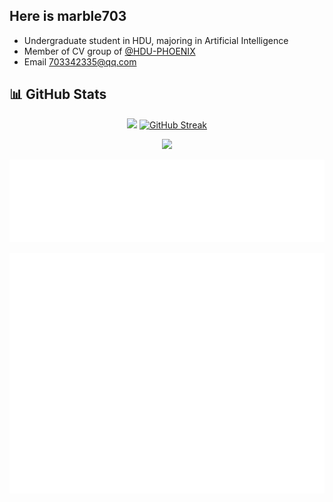 ## Here is marble703

- Undergraduate student in HDU, majoring in Artificial Intelligence
- Member of CV group of [@HDU-PHOENIX](https://github.com/HDU-PHOENIX)
- Email 703342335@qq.com

## 📊 GitHub Stats

<p align="center">
<img width=400 src="https://api-github-readme-stats.null-qwerty.top/api?username=marble703&show_icons=true&hide_border=true&theme=transparent" />
<a href="https://git.io/streak-stats"><img width=400 src="https://github-readme-streak-stats-seven-rho.vercel.app?user=marble703&theme=transparent&hide_border=true" alt="GitHub Streak" /></a>

</p>
<p align="center">
<img width=800 src="https://github-readme-activity-graph-dun.vercel.app/graph?username=marble703&theme=github-compact&hide_border=true&area=true" />
</p>

![metrics.plugin.languages.details](./metrics.plugin.languages.details.svg)

![github-metrics.svg](./github-metrics.svg)
